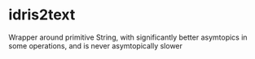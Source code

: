 # idris2text
Wrapper around primitive String, with significantly better asymtopics in some operations, and is never asymtopically slower

